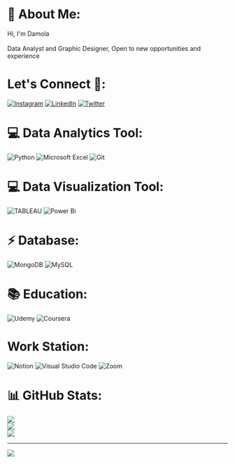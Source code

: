 # 💫 About Me:
Hi, I'm Damola<br><br>Data Analyst and Graphic Designer, Open to new opportunities and experience 


# Let's Connect 🤝:
[![Instagram](https://img.shields.io/badge/Instagram-%23E4405F.svg?logo=Instagram&logoColor=white)](https://instagram.com/https://www.instagram.com/damolagraphix_) [![LinkedIn](https://img.shields.io/badge/LinkedIn-%230077B5.svg?logo=linkedin&logoColor=white)](https://linkedin.com/in/https://www.linkedin.com/in/damola-ogunwolu-58466a238) [![Twitter](https://img.shields.io/badge/Twitter-%231DA1F2.svg?logo=Twitter&logoColor=white)](https://twitter.com/https://twitter.com/AlabiUX) 

# 💻 Data Analytics Tool:
 ![Python](https://img.shields.io/badge/python-3670A0?style=for-the-badge&logo=python&logoColor=ffdd54) ![Microsoft Excel](https://img.shields.io/badge/Microsoft_Excel-217346?style=for-the-badge&logo=microsoft-excel&logoColor=white) ![Git](https://img.shields.io/badge/git-%23F05033.svg?style=for-the-badge&logo=git&logoColor=white)
# 💻 Data Visualization Tool:
![TABLEAU](https://img.shields.io/badge/Tableau-E97627?style=for-the-badge&logo=Tableau&logoColor=white) ![Power Bi](https://img.shields.io/badge/power_bi-F2C811?style=for-the-badge&logo=powerbi&logoColor=black)
# ⚡ Database:
![MongoDB](https://img.shields.io/badge/MongoDB-4EA94B?style=for-the-badge&logo=mongodb&logoColor=white) ![MySQL](https://img.shields.io/badge/MySQL-005C84?style=for-the-badge&logo=mysql&logoColor=white)
# 📚 Education:
![Udemy](https://img.shields.io/badge/Udemy-000000?style=for-the-badge&logo=Udemy&logoColor=white)
![Coursera](https://img.shields.io/badge/Coursera-0056D2?style=for-the-badge&logo=Coursera&logoColor=white)
# Work Station:
![Notion](https://img.shields.io/badge/Notion-%23000000.svg?style=for-the-badge&logo=notion&logoColor=white) ![Visual Studio Code](https://img.shields.io/badge/Visual%20Studio%20Code-0078d7.svg?style=for-the-badge&logo=visual-studio-code&logoColor=white) ![Zoom](https://img.shields.io/badge/Zoom-2D8CFF?style=for-the-badge&logo=zoom&logoColor=white)

# 📊 GitHub Stats:
![](https://github-readme-stats.vercel.app/api?username=Damola09&theme=gotham&hide_border=false&include_all_commits=false&count_private=false)<br/>
![](https://github-readme-streak-stats.herokuapp.com/?user=Damola09&theme=gotham&hide_border=false)<br/>
![](https://github-readme-stats.vercel.app/api/top-langs/?username=Damola09&theme=gotham&hide_border=false&include_all_commits=false&count_private=false&layout=compact)

---
[![](https://visitcount.itsvg.in/api?id=Damola09&icon=6&color=2)](https://visitcount.itsvg.in)

<!-- Proudly created with GPRM ( https://gprm.itsvg.in ) -->
